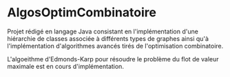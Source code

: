 # AlgosOptimCombinatoire

Projet rédigé en langage Java consistant en l'implémentation d'une hiérarchie de classes associée à différents types de graphes ainsi qu'à l'implémentation d'algorithmes avancés tirés de l'optimisation combinatoire.

L'algoeithme d'Edmonds-Karp pour résoudre le problème du flot de valeur maximale est en cours d'implémentation. 
